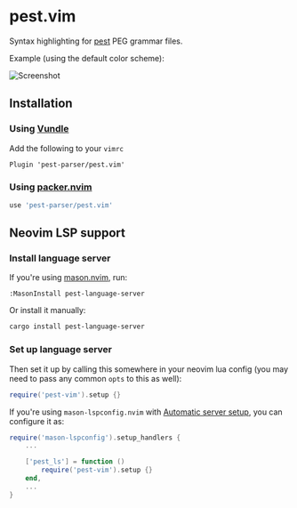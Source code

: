 # pest.vim

Syntax highlighting for [pest](https://github.com/pest-parser/pest) PEG grammar
files.

Example (using the default color scheme):

![Screenshot](screenshot.png)

## Installation

### Using [Vundle](https://github.com/VundleVim/Vundle.vim)

Add the following to your `vimrc`
```vimrc
Plugin 'pest-parser/pest.vim'
```

### Using [packer.nvim](https://github.com/wbthomason/packer.nvim)

```lua
use 'pest-parser/pest.vim'
```

## Neovim LSP support

### Install language server

If you're using [mason.nvim](https://github.com/williamboman/mason.nvim), run:
```vimrc
:MasonInstall pest-language-server
```

Or install it manually:
```bash
cargo install pest-language-server
```

### Set up language server

Then set it up by calling this somewhere in your neovim lua config (you may need to pass any common `opts` to this as well):
```lua
require('pest-vim').setup {}
```

If you're using `mason-lspconfig.nvim` with [Automatic server setup](https://github.com/williamboman/mason-lspconfig.nvim#automatic-server-setup-advanced-feature), you can configure it as:
```lua
require('mason-lspconfig').setup_handlers {
    ...

    ['pest_ls'] = function ()
        require('pest-vim').setup {}
    end,
    ...
}
```
